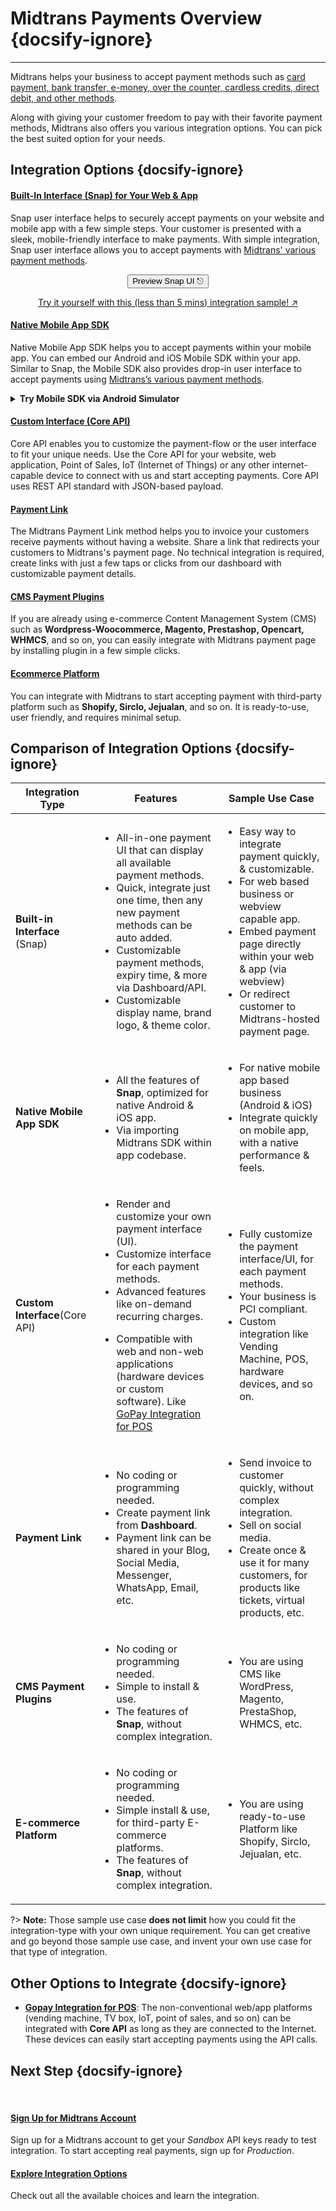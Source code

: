 # Midtrans Payments Overview {docsify-ignore}
<hr>

Midtrans helps your business to accept payment methods such as [card payment, bank transfer, e-money, over the counter, cardless credits, direct debit, and other methods](https://midtrans.com/payments). 

<!-- TODO: put image of all payment methodss icon here? -->
<!-- ![payment methods](https://midtrans.com/assets/images/channels/payment-channels-sprite-v4.png) -->

Along with giving your customer freedom to pay with their favorite payment methods, Midtrans also offers you various integration options. You can pick the best suited option for your needs.

<!-- Decide which is best suited for your needs. Or, if you're looking for integration method [for offline usecases, see here](#other-options). -->

## Integration Options {docsify-ignore}

<div class="my-card">

#### [Built-In Interface (Snap) for Your Web & App](/en/snap/overview.md)
Snap user interface helps to securely accept payments on your website and mobile app with a few simple steps. Your customer is presented with a sleek, mobile-friendly interface to make payments. With simple integration, Snap user interface allows you to accept payments with [Midtrans' various payment methods](https://midtrans.com/payments).
<br> <!-- TODO: use better CORS proxy, cors-anywhere is limited per referrer domain  -->

<p style="text-align: center;">
  <button onclick="previewSnap(this)" class="my-btn">Preview Snap UI ⎋</button>
</p>
<div style="text-align: center;">

[Try it yourself with this (less than 5 mins) integration sample! ↗](/en/snap/interactive-demo.md)
</div>
</div>

<div class="my-card">

#### [Native Mobile App SDK](https://mobile-docs.midtrans.com)
Native Mobile App SDK helps you to accept payments within your mobile app. You can embed our Android and iOS Mobile SDK within your app. Similar to Snap, the Mobile SDK also provides drop-in user interface to accept payments using [Midtrans’s various payment methods](https://midtrans.com/payments).
<details>
<summary><b>Try Mobile SDK via Android Simulator</b></summary>
<article>
<div style="text-align: center;">
<iframe src="https://appetize.io/embed/9r0b89zu862f8eu1ukd0ecpgxc?device=nexus5&scale=75&orientation=portrait&osVersion=8.1"width="300px" height="600px" frameborder="0" scrolling="no"></iframe>
</div>
</article>
</details>
</div>

<div class="my-card">

#### [Custom Interface (Core API)](/en/core-api/overview.md)
Core API enables you to customize the payment-flow or the user interface to fit your unique needs. Use the Core API for your website, web application, Point of Sales, IoT (Internet of Things) or any other internet-capable device to connect with us and start accepting payments. Core API uses REST API standard with JSON-based payload.
</div>

<div class="my-card">

#### [Payment Link](/en/payment-link/overview.md)
The Midtrans Payment Link method helps you to invoice your customers receive payments without having a website. Share a link that redirects your customers to Midtrans's payment page. No technical integration is required, create links with just a few taps or clicks from our dashboard with customizable payment details.
</div>

<div class="my-card">

#### [CMS Payment Plugins](/en/snap/with-plugins.md)
If you are already using e-commerce Content Management System (CMS) such as **Wordpress-Woocommerce, Magento, Prestashop, Opencart, WHMCS**, and so on, you can easily integrate with Midtrans payment page by installing plugin in a few simple clicks. 
</div>

<div class="my-card">

#### [Ecommerce Platform](/en/snap/platform/overview.md)
You can integrate with Midtrans to start accepting payment with third-party platform such as **Shopify, Sirclo, Jejualan**, and so on. It is ready-to-use, user friendly, and requires minimal setup. 
</div>

## Comparison of Integration Options {docsify-ignore}

<table>
  <thead>
    <tr>
      <th>Integration Type</th>
      <th>Features</th>
      <th>Sample Use Case</th>
    </tr>
  </thead>
  <tbody>
    <tr>
      <td><strong>Built-in Interface</strong> (Snap) </th>
      <td>
        <ul>
          <li>All-in-one payment UI that can display all available payment methods.</li>
          <li>Quick, integrate just one time, then any new payment methods can be auto added.</li>
          <li>Customizable payment methods, expiry time, & more via Dashboard/API.</li>
          <li>Customizable display name, brand logo, & theme color.</li>
        </ul>
      </td>
      <td>
        <ul>
          <li>Easy way to integrate payment quickly, & customizable. </li>
          <li>For web based business or webview capable app. </li>
          <li>Embed payment page directly within your web & app (via webview)</li>
          <li>Or redirect customer to Midtrans-hosted payment page.</li>
        </ul>
      </td>
    </tr>
    <tr>
      <td><strong>Native Mobile App SDK</strong></th>
      <td>
        <ul>
          <li>All the features of <strong>Snap</strong>, optimized for native Android & iOS app.</li>
          <li>Via importing Midtrans SDK within app codebase.</li>
        </ul>
      </td>
      <td>
        <ul>
          <li>For native mobile app based business (Android & iOS)</li>
          <li>Integrate quickly on mobile app, with a native performance & feels.</li>
        </ul>
      </td>
    </tr>
    <tr>
      <td><strong>Custom Interface</strong>(Core API)</th>
      <td>
        <ul>
          <li>Render and customize your own payment interface (UI).</li>
          <li>Customize interface for each payment methods.</li>
          <li>Advanced features like on-demand recurring charges.</li>
          <li>

Compatible with web and non-web applications (hardware devices or custom software). Like [GoPay Integration for POS](#other-options-to-integrate)</li>
        </ul>
      </td>
      <td>
        <ul>
          <li>Fully customize the payment interface/UI, for each payment methods. </li>
          <li>Your business is PCI compliant.</li>
          <li>Custom integration like Vending Machine, POS, hardware devices, and so on. </li>
        </ul>
      </td>
    </tr>
    <tr>
      <td><strong>Payment Link</strong></th>
      <td>
        <ul>
          <li>No coding or programming needed.</li>
          <li>Create payment link from <strong>Dashboard</strong>.</li>
           <li>Payment link can be shared in your Blog, Social Media, Messenger, WhatsApp, Email, etc.</li>
        </ul>
      </td>
      <td>
        <ul>
          <li>Send invoice to customer quickly, without complex integration. </li>
          <li>Sell on social media. </li>
          <li>Create once & use it for many customers, for products like tickets, virtual products, etc.</li>
        </ul>
      </td>
    </tr>
    <tr>
      <td><strong>CMS Payment Plugins</strong></th>
      <td>
        <ul>
          <li>No coding or programming needed.</li>
          <li>Simple to install & use.</li>
          <li>The features of  <strong>Snap</strong>, without complex integration.</li>
        </ul>
      </td>
      <td>
        <ul>
          <li>You are using CMS like WordPress, Magento, PrestaShop, WHMCS, etc.</li>
        </ul>
      </td>
    </tr>
    <tr>
      <td><strong>E-commerce Platform </strong></th>
      <td>
        <ul>
          <li>No coding or programming needed.</li>
          <li>Simple install & use, for third-party E-commerce platforms.</li>
          <li>The features of  <strong>Snap</strong>, without complex integration.</li>
        </ul>
      </td>
      <td>
        <ul>
          <li>You are using ready-to-use Platform like Shopify, Sirclo, Jejualan, etc.</li>
        </ul>
      </td>
    </tr>
  </tbody>
</table>

?> **Note:** Those sample use case **does not limit** how you could fit the integration-type with your own unique requirement. You can get creative and go beyond those sample use case, and invent your own use case for that type of integration.

## Other Options to Integrate {docsify-ignore}
- [**Gopay Integration for POS**](/en/other/faq/gopay-pos.md): The non-conventional web/app platforms (vending machine, TV box, IoT, point of sales, and so on) can be integrated with **Core API** as long as they are connected to the Internet. 
  These devices can easily start accepting payments using the API calls.

## Next Step {docsify-ignore}
<br>

<div class="my-card">

#### [Sign Up for Midtrans Account](/en/midtrans-account/overview.md)
Sign up for a Midtrans account to get your *Sandbox* API keys ready to test integration. To start accepting real payments, sign up for *Production*.
</div>

<div class="my-card">

#### [Explore Integration Options](#integration-options)
Check out all the available choices and learn the integration.
</div>